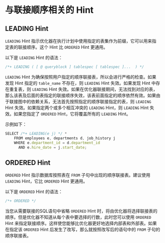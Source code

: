 与联接顺序相关的 Hint 
==================================



LEADING Hint 
---------------------

`LEADING` Hint 指示优化器在执行计划中使用指定的表集作为前缀，它可以用来指定表的联接顺序。这个 Hint 比 `ORDERED` Hint 更通用。

以下是 `LEADING` Hint 的语法：

```javascript
/*+ LEADING ( [ @ queryblock ] tablespec [ tablespec ]...  ) */
```



`LEADING` Hint 为确保按照用户指定的顺序联接表，所以会进行严格的检查。如果发现 Hint 指定的 `table_name` 不存在，则 `LEADING` Hint 失效。如果发现 Hint 中存在重复表，则 `LEADING` Hint 失效。如果在优化器联接期间，无法找到对应的表，那么该表及后面的表指定的联接顺序失效，该表前面指定的顺序依然有效。如果由于联接图中的依赖关系，无法首先按照指定的顺序联接指定的表，则 `LEADING` Hint 失效。如果指定两个或多个相互冲突的 `LEADING` Hint，则 `LEADING` Hint 失效。如果您指定了 `ORDERED` Hint，它将覆盖所有的 `LEADING` Hint。

示例如下：

```javascript
SELECT /*+ LEADING(e j) */ *
    FROM employees e, departments d, job_history j
    WHERE e.department_id = d.department_id
      AND e.hire_date = j.start_date;
```



ORDERED Hint 
------------------------

`ORDERED` Hint 指示数据库按照表在 `FROM` 子句中出现的顺序联接表。建议使用 `LEADING` Hint，它比 `ORDERED` Hint 更通用。

以下是 `ORDERED` Hint 的语法：

```javascript
/*+ ORDERED */
```



当您从需要联接的SQL语句中省略 `ORDERED` Hint 时，将由优化器将选择联接表的顺序。但是优化器不知道从每个表中要选择的行数，此时您可以使用 `ORDERED` Hint 来指定联接顺序。这样使您能够比优化器更好地选择内部表和外部表。如果在指定该 `ORDERED` Hint 后发生了改写，那么就按照改写后的语句中的 `FROM` 子句的顺序联接表。

